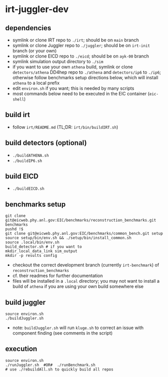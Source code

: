 # irt-juggler-dev

## dependencies
- symlink or clone IRT repo to `./irt`; should be on `main` branch
- symlink or clone Juggler repo to `./juggler`; should be on `irt-init` branch (or your own)
- symlink or clone EICD repo to `./eicd`; should be on `ayk-00` branch
- symlink simulation output directory to `./sim`
- if you want to use your own `athena` build, symlink or clone
  `detectors/athena` DD4hep repo to `./athena` and `detectors/ip6` to `./ip6`;
  otherwise follow benchmarks setup directions below, which will install
  `athena` to a local prefix
- edit `environ.sh` if you want; this is needed by many scripts
- most commands below need to be executed in the EIC container (`eic-shell`)


## build irt
- follow `irt/README.md` (TL;DR: `irt/bin/buildIRT.sh`)


## build detectors (optional)
- `./buildATHENA.sh`
- `./buildIP6.sh`


## build EICD
- `./buildEICD.sh`


## benchmarks setup
```
git clone git@eicweb.phy.anl.gov:EIC/benchmarks/reconstruction_benchmarks.git benchmarks
pushd !$
git clone git@eicweb.phy.anl.gov:EIC/benchmarks/common_bench.git setup
source setup/bin/env.sh && ./setup/bin/install_common.sh
source .local/bin/env.sh
build_detector.sh # if you want to
mkdir_local_data_link sim_output
mkdir -p results config
```
- checkout the correct development branch (currently `irt-benchmark`) of
  `reconstruction_benchmarks`
- cf. their readmes for further documentation
- files will be installed in a `.local` directory; you may not want to install a build of `athena` 
  if you are using your own build somewhere else


## build juggler
```
source environ.sh
./buildJuggler.sh
```
- note: `buildJuggler.sh` will run `kluge.sh` to correct an issue with
  component finding (see comments in the script)


## execution
```
source environ.sh
./runJuggler.sh  #OR#  ./runBenchmark.sh
# use ./rebuildAll.sh to quickly build all repos
```
